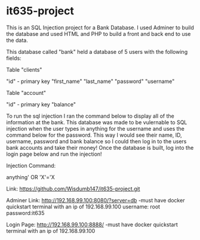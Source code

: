 # it635-project

This is an SQL Injection project for a Bank Database. I used Adminer to build the database and used HTML and PHP to build a front and back end to use the data.

This database called "bank" held a database of 5 users with the following fields:

Table "clients"

"id" - primary key
"first_name"
"last_name"
"password"
"username"

Table "account"

"id" - primary key
"balance"

To run the sql injection I ran the command below to display all of the information at the bank. This database was made to be vulernable to SQL injection when the user types in anything for the username and uses the command below for the password. This way I would see their name, ID, username, password and bank balance so I could then log in to the users bank accounts and take their money! Once the database is built, log into the login page below and run the injection!

Injection Command:

anything' OR 'X'='X

Link: https://github.com/Wisdumb147/it635-project.git

Adminer Link: http://192.168.99.100:8080/?server=db
-must have docker quickstart terminal with an ip of 192.168.99.100
username: root
password:it635

Login Page: http://192.168.99.100:8888/
-must have docker quickstart terminal with an ip of 192.168.99.100

